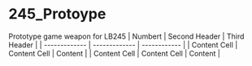 # 245_Protoype
Prototype game weapon for LB245
| Numbert  | Second Header | Third Header |
| ------------- | ------------- | ------------ |
| Content Cell  | Content Cell  |  Content    |
| Content Cell  | Content Cell  |  Content    |
